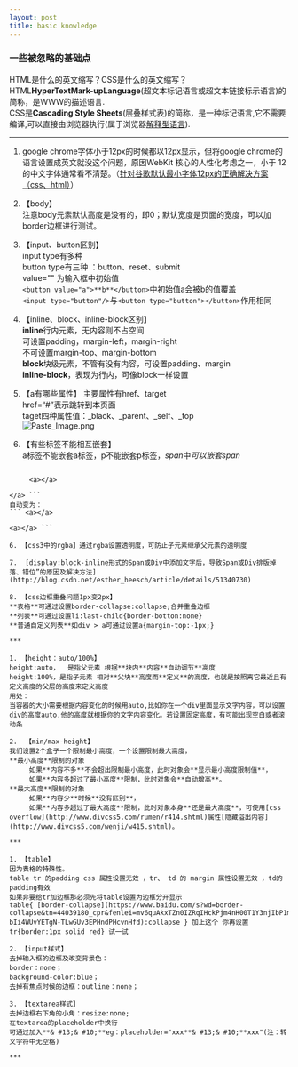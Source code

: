```yaml
---
layout: post
title: basic knowledge
---
```


### 一些被忽略的基础点

HTML是什么的英文缩写？CSS是什么的英文缩写？  
HTML**HyperTextMark-upLanguage**(超文本标记语言或超文本链接标示语言)的简称，是WWW的描述语言.  
CSS是**Cascading Style Sheets**(层叠样式表)的简称，是一种标记语言,它不需要编译,可以直接由浏览器执行(属于浏览器[解释型语言](https://www.baidu.com/s?wd=%E8%A7%A3%E9%87%8A%E5%9E%8B%E8%AF%AD%E8%A8%80&tn=44039180_cpr&fenlei=mv6quAkxTZn0IZRqIHckPjm4nH00T1Y3nWNhuWIWnHNhujcLuW0k0ZwV5Hcvrjm3rH6sPfKWUMw85HfYnjn4nH6sgvPsT6KdThsqpZwYTjCEQLGCpyw9Uz4Bmy-bIi4WUvYETgN-TLwGUv3EPH6LrHf4PWbk)).  

***

1. google chrome字体小于12px的时候都以12px显示，但将google chrome的语言设置成英文就没这个问题，原因WebKit 核心的人性化考虑之一，小于 12 的中文字体通常看不清楚。（[针对谷歌默认最小字体12px的正确解决方案 （css、html）](http://www.cnblogs.com/mfc-itblog/p/5669118.html)）  

2. 【body】  
注意body元素默认高度是没有的，即0；默认宽度是页面的宽度，可以加border边框进行测试。  

2. 【input、button区别】  
input  type有多种   
button type有三种 ：button、reset、submit   
value="" 为输入框中初始值   
```<button value="a">**b**</button>```中初始值a会被b的值覆盖  
```<input type="button"/>```与```<button type="button"></button>```作用相同  

3. 【inline、block、inline-block区别】  
**inline**行内元素，无内容则不占空间   
可设置padding，margin-left，margin-right    
不可设置margin-top、margin-bottom  
**block**块级元素，不管有没有内容，可设置padding、margin  
**inline-block**，表现为行内，可像block一样设置   

4. 【a有哪些属性】
主要属性有href、target  
href=“#”表示跳转到本页面  
taget四种属性值：_black、_parent、_self、_top  
![Paste_Image.png](http://upload-images.jianshu.io/upload_images/1644692-59f4911530240369.png?imageMogr2/auto-orient/strip%7CimageView2/2/w/1240)  

5. 【有些标签不能相互嵌套】  
a标签不能嵌套a标签，p不能嵌套p标签，*span*中*可以嵌套span*
```<a>

     <a></a>

</a> ```
自动变为：
``` <a></a>

<a></a> ```  

6. 【css3中的rgba】通过rgba设置透明度，可防止子元素继承父元素的透明度  

7.  [display:block-inline形式的Span或Div中添加文字后，导致Span或Div排版掉落、错位”的原因及解决方法](http://blog.csdn.net/esther_heesch/article/details/51340730)

8. 【css边框重叠问题1px变2px】    
**表格**可通过设置border-collapse:collapse;合并重叠边框  
**列表**可通过设置li:last-child{border-botton:none}  
**普通自定义列表**如div > a可通过设置a{margin-top:-1px;}  

***

1. 【height：auto/100%】    
height:auto，  是指父元素 根据**块内**内容**自动调节**高度  
height:100%，是指子元素 相对**父块**高度而**定义**的高度，也就是按照离它最近且有定义高度的父层的高度来定义高度  
用处：   
当容器的大小需要根据内容变化的时候用auto,比如你在一个div里面显示文字内容，可以设置div的高度auto,他的高度就根据你的文字内容变化。若设置固定高度，有可能出现空白或者滚动条  

2.  【min/max-height】  
我们设置2个盒子一个限制最小高度，一个设置限制最大高度，  
**最小高度**限制的对象  
     如果**内容不多**不会超出限制最小高度，此时对象会**显示最小高度限制值**，  
     如果**内容多超过了最小高度**限制，此时对象会**自动增高**。  
**最大高度**限制的对象    
     如果**内容少**时候**没有区别**，    
     如果**内容多超过了最大高度**限制，此时对象本身**还是最大高度**，可使用[css overflow](http://www.divcss5.com/rumen/r414.shtml)属性[隐藏溢出内容](http://www.divcss5.com/wenji/w415.shtml)。  

***

1. 【table】  
因为表格的特殊性。
table tr 的padding css 属性设置无效 ，tr、 td 的 margin 属性设置无效 ，td的padding有效  
如果非要给tr加边框那必须先将table设置为边框分开显示  
table{ [border-collapse](https://www.baidu.com/s?wd=border-collapse&tn=44039180_cpr&fenlei=mv6quAkxTZn0IZRqIHckPjm4nH00T1Y3njIbP1m3nHbknjI9nHRL0ZwV5Hcvrjm3rH6sPfKWUMw85HfYnjn4nH6sgvPsT6KdThsqpZwYTjCEQLGCpyw9Uz4Bmy-bIi4WUvYETgN-TLwGUv3EPHndPHcvnHfd):collapse } 加上这个 你再设置tr{border:1px solid red} 试一试

2. 【input样式】  
去掉输入框的边框及改变背景色：  
border：none；  
background-color:blue；  
去掉有焦点时候的边框：outline：none；  

3. 【textarea样式】  
去掉边框右下角的小角：resize:none;  
在textarea的placeholder中换行  
可通过加入**& #13;& #10;**eg：placeholder="xxx**& #13;& #10;**xxx"(注：转义字符中无空格)  

***







